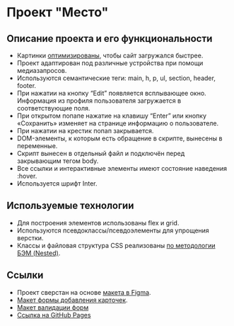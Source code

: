 # Проект "Место"

## Описание проекта и его функциональности
* Картинки [оптимизированы](https://tinypng.com/), чтобы сайт загружался быстрее.
* Проект адаптирован под различные устройства при помощи медиазапросов.
* Используются семантические теги: main, h, p, ul, section, header, footer.
* При нажатии на кнопку “Edit” появляется всплывающее окно. Информация из профиля пользователя загружается в соответствующие поля.
* При открытом попапе нажатие на клавишу “Enter” или кнопку «Сохранить» изменяет на странице информацию о пользователе.
* При нажатии на крестик попап закрывается.
* DOM-элементы, к которым есть обращение в скрипте, вынесены в переменные.
* Скрипт вынесен в отдельный файл и подключён перед закрывающим тегом body.
* Все ссылки и интерактивные элементы имеют состояние наведения :hover.
* Используется шрифт Inter. 

## Используемые технологии
* Для построения элементов использованы flex и grid.
* Используются псевдоклассы/псевдоэлементы для упрощения верстки.
* Классы и файловая структура CSS реализованы [по методологии БЭМ (Nested)](https://ru.bem.info/methodology/).


## Ссылки
* Проект сверстан на основе [макета в Figma](https://www.figma.com/file/2cn9N9jSkmxD84oJik7xL7/JavaScript.-Sprint-4?node-id=28212%3A155&t=uwC59s8wZ2LfAiAA-0).
* [Макет формы добавления карточек](https://www.figma.com/file/bjyvbKKJN2naO0ucURl2Z0/JavaScript.-Sprint-5?node-id=0%3A1&t=vLwJlPGRre86ZWky-0).
* [Макет валидации форм](https://www.figma.com/file/kRVLKwYG3d1HGLvh7JFWRT/JavaScript.-Sprint-6?node-id=0%3A1&t=yUP3Bx5nlthiUs4C-0*)
* [Ссылка на GitHub Pages](https://raamat.github.io/mesto)